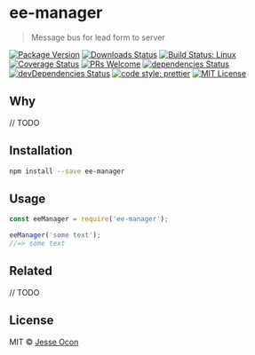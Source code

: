 # ee-manager

> Message bus for lead form to server

[![Package Version](https://img.shields.io/npm/v/ee-manager.svg?style=flat-square)](https://www.npmjs.com/package/ee-manager)
[![Downloads Status](https://img.shields.io/npm/dm/ee-manager.svg?style=flat-square)](https://npm-stat.com/charts.html?package=ee-manager&from=2016-04-01)
[![Build Status: Linux](https://img.shields.io/travis/jesseocon/ee-manager/master.svg?style=flat-square)](https://travis-ci.org/jesseocon/ee-manager)
[![Coverage Status](https://coveralls.io/repos/github/jesseocon/ee-manager/badge.svg?branch=master)](https://coveralls.io/github/jesseocon/ee-manager?branch=master)
[![PRs Welcome](https://img.shields.io/badge/PRs-welcome-brightgreen.svg?style=flat-square)](http://makeapullrequest.com)
[![dependencies Status](https://david-dm.org/jesseocon/ee-manager/status.svg)](https://david-dm.org/jesseocon/ee-manager)
[![devDependencies Status](https://david-dm.org/jesseocon/ee-manager/dev-status.svg)](https://david-dm.org/jesseocon/ee-manager?type=dev)
[![code style: prettier](https://img.shields.io/badge/code_style-prettier-ff69b4.svg?style=flat-square)](https://github.com/prettier/prettier)
[![MIT License](https://img.shields.io/npm/l/stack-overflow-copy-paste.svg?style=flat-square)](http://opensource.org/licenses/MIT)

## Why

// TODO

## Installation

```sh
npm install --save ee-manager
```

## Usage

```js
const eeManager = require('ee-manager');

eeManager('some text');
//=> some text
```

## Related

// TODO

## License

MIT &copy; [Jesse Ocon](https://emeritus.org)
